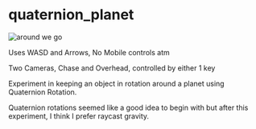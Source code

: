 # quaternion_planet

![around we go](https://kellycode.github.io/quaternion_planet/screen_shot.jpg)

Uses WASD and Arrows, No Mobile controls atm

Two Cameras, Chase and Overhead, controlled by either 1 key

Experiment in keeping an object in rotation around a planet using Quaternion Rotation.

Quaternion rotations seemed like a good idea to begin with but after this experiment, I think I prefer raycast gravity.
